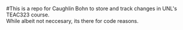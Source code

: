 #This is a repo for Caughlin Bohn to store and track changes in UNL's TEAC323 course. </br>
While albeit not neccesary, its there for code reasons.
